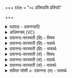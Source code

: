 +++
title = "०८ प्रतिपदसि प्रतिपदे"

+++
<details><summary>पदपाठः - दयानन्दादि</summary>

प्र॒ति॒पदिति॑ प्रति॒ऽपत्। अ॒सि॒। प्र॒ति॒पद॒ इति॑ प्रति॒ऽपदे॑। त्वा॒। अ॒नु॒पदित्य॑नु॒ऽपत्। अ॒सि॒। अ॒नु॒पद॒ इत्य॑नु॒ऽपदे॑। त्वा॒। स॒म्पदिति॑ स॒म्ऽपत्। अ॒सि॒। स॒म्पद॒ इति॑ स॒म्ऽपदे॑। त्वा॒। तेजः॑। अ॒सि॒। तेज॑से। त्वा॒। ८।
</details>

<details><summary>अधिमन्त्रम् (VC)</summary>

- प्रजापतिर्देवता
- परमेष्ठी ऋषिः
- भुरिगार्ष्युष्णिक्
- गान्धारः
</details>

<details><summary>दयानन्द-सरस्वती (हि) - विषयः</summary>

फिर मनुष्यों को क्या करना चाहिये, यह विषय अगले मन्त्र में कहा है ॥
</details>

<details><summary>दयानन्द-सरस्वती (हि) - पदार्थः</summary>

पदार्थान्वयभाषाः -  हे पुरुषार्थिनि विदुषी स्त्री ! जिस कारण तू (प्रतिपत्) प्राप्त होने के योग्य लक्ष्मी के तुल्य (असि) है, इसलिये (प्रतिपदे) ऐश्वर्य की प्राप्ति के लिये (त्वा) तुझ को जो (अनुपत्) पीछे प्राप्त होनेवाली शोभा के तुल्य (असि) है, उस (अनुपदे) विद्याऽध्ययन के पश्चात् प्राप्त होने योग्य (त्वा) तुझ को, जो तू (संपत्) सम्पत्ति के तुल्य (असि) है, उस (सम्पदे) ऐश्वर्य के लिये (त्वा) तुझ को, जो तू (तेजः) तेज के समान (असि) है, इसलिये (तेजसे) तेज होने के लिये (त्वा) तुझ को ग्रहण करता हूँ ॥८ ॥
</details>

<details><summary>दयानन्द-सरस्वती (हि) - भावार्थः</summary>

भावार्थभाषाः -  सब सुख सिद्ध होने के लिये तुल्य गुण, कर्म्म और स्वभाववाले स्त्री-पुरुष स्वयंवर विवाह से परस्पर एक-दूसरे को स्वीकार कर के आनन्द में रहें ॥८ ॥
</details>

<details><summary>दयानन्द-सरस्वती (सं) - विषयः</summary>

पुनरेतैः किं कर्त्तव्यमित्याह ॥
</details>

<details><summary>दयानन्द-सरस्वती (सं) - पदार्थः</summary>

पदार्थान्वयभाषाः -  हे पुरुषार्थिनि विदुषि स्त्रि ! यतस्त्वं प्रतिपदिवासि तस्यै प्रतिपदे त्वा याऽनुपदिवासि तस्या अनुपदे त्वा या संपदिवासि तस्यै संपदे त्वा या तेज इवासि तस्यै तेजसे त्वा त्वां स्वीकरोमि ॥८ ॥
</details>

<details><summary>दयानन्द-सरस्वती (सं) - भावार्थः</summary>

भावार्थभाषाः -  अत्र वाचकलुप्तोपमालङ्कारः। मनुष्यैः सर्वसुखसिद्धये तुल्यगुणकर्मस्वभावैः स्त्रीपुरुषैः स्वयंवरेण विवाहेन परस्परं स्वीकृत्यानन्दितव्यम् ॥८ ॥
</details>

<details><summary>सविता जोशी ← दयानन्दः (म) - भावार्थः</summary>

भावार्थभाषाः -  सर्व सुख सिद्ध होण्यासाठी समान गुण कर्म, स्वभावाच्या स्त्री-पुरुषांनी स्वयंवर विवाह करून परस्परांचा स्वीकार करावा व आनंदात राहावे.
</details>